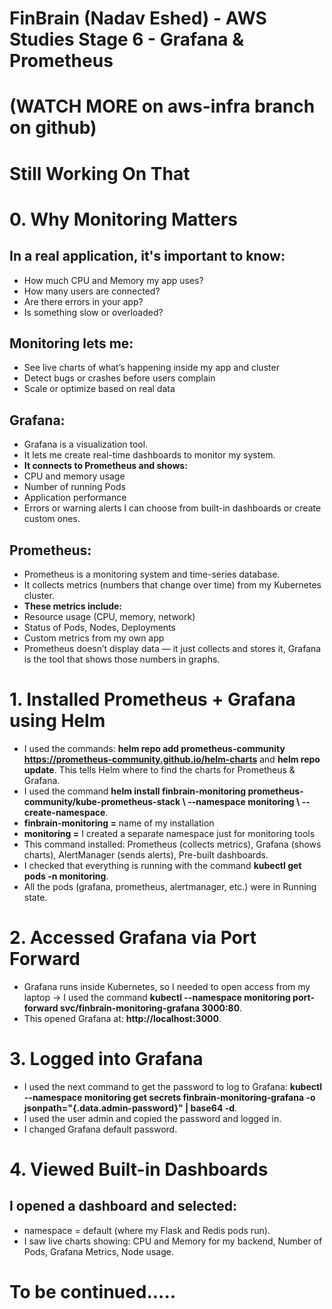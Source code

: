 # FinBrain (Nadav Eshed) - AWS Studies Stage 6 - Grafana & Prometheus
# (WATCH MORE on aws-infra branch on github)
# Still Working On That

# 0. Why Monitoring Matters

## In a real application, it's important to know:
- How much CPU and Memory my app uses?
- How many users are connected?
- Are there errors in your app?
- Is something slow or overloaded?

## Monitoring lets me:
- See live charts of what’s happening inside my app and cluster
- Detect bugs or crashes before users complain
- Scale or optimize based on real data

## Grafana:
- Grafana is a visualization tool.
- It lets me create real-time dashboards to monitor my system.
- **It connects to Prometheus and shows:**
- CPU and memory usage
- Number of running Pods
- Application performance 
- Errors or warning alerts
I can choose from built-in dashboards or create custom ones.

## Prometheus:
- Prometheus is a monitoring system and time-series database.
- It collects metrics (numbers that change over time) from my Kubernetes cluster.
- **These metrics include:**
- Resource usage (CPU, memory, network)
- Status of Pods, Nodes, Deployments
- Custom metrics from my own app
- Prometheus doesn’t display data — it just collects and stores it, Grafana is the tool that shows those numbers in graphs.

# 1. Installed Prometheus + Grafana using Helm
- I used the commands: **helm repo add prometheus-community https://prometheus-community.github.io/helm-charts** and **helm repo update**. This tells Helm where to find the charts for Prometheus & Grafana.
- I used the command **helm install finbrain-monitoring prometheus-community/kube-prometheus-stack \ --namespace monitoring \ --create-namespace**. 
- **finbrain-monitoring =** name of my installation
- **monitoring =** I created a separate namespace just for monitoring tools
- This command installed: Prometheus (collects metrics), Grafana (shows charts), AlertManager (sends alerts), Pre-built dashboards.
- I checked that everything is running with the command **kubectl get pods -n monitoring**.
- All the pods (grafana, prometheus, alertmanager, etc.) were in Running state.

# 2. Accessed Grafana via Port Forward
- Grafana runs inside Kubernetes, so I needed to open access from my laptop -> I used the command **kubectl --namespace monitoring port-forward svc/finbrain-monitoring-grafana 3000:80**.
- This opened Grafana at: **http://localhost:3000**.

# 3. Logged into Grafana
- I used the next command to get the password to log to Grafana: **kubectl --namespace monitoring get secrets finbrain-monitoring-grafana -o jsonpath="{.data.admin-password}" | base64 -d**.
- I used the user admin and copied the password and logged in.
- I changed Grafana default password.

# 4. Viewed Built-in Dashboards

## I opened a dashboard and selected:
- namespace = default (where my Flask and Redis pods run).
- I saw live charts showing: CPU and Memory for my backend, Number of Pods, Grafana Metrics, Node usage.

# **To be continued.....**